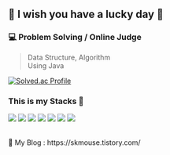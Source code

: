 ## 👋 I wish you have a lucky day 👋

<!--
**SeungkeyMouse/SeungkeyMouse** is a ✨ _special_ ✨ repository because its `README.md` (this file) appears on your GitHub profile.

Here are some ideas to get you started:

<!--백준티어-->
### 💻 Problem Solving / Online Judge 
<blockquote>
  <p>
    Data Structure, Algorithm
    <br>
    Using Java
  </p>
</blockquote>

[![Solved.ac Profile](http://mazassumnida.wtf/api/v2/generate_badge?boj=ksg19980)](https://solved.ac/ksg19980/)


<!--아이콘-->
### This is my Stacks 🌱
<p align="left-align">
  <img src="https://img.shields.io/badge/JAVA-007396?style=for-the-badge&logo=java&logoColor=white">
  <img src="https://img.shields.io/badge/Spring-6DB33F?style=for-the-badge&logo=Spring&logoColor=white">
  <img src="https://img.shields.io/badge/mysql-4479A1?style=for-the-badge&logo=mysql&logoColor=white">
  <img src="https://img.shields.io/badge/github-181717?style=for-the-badge&logo=github&logoColor=white">
  <img src="https://img.shields.io/badge/html-E34F26?style=for-the-badge&logo=html5&logoColor=white">
  <img src="https://img.shields.io/badge/css-1572B6?style=for-the-badge&logo=css3&logoColor=white">
  <img src="https://img.shields.io/badge/bootstrap-7952B3?style=for-the-badge&logo=bootstrap&logoColor=white">
</p>

<!--소개-->
<p>
  <br>
  💬 My Blog : https://skmouse.tistory.com/
</p>
